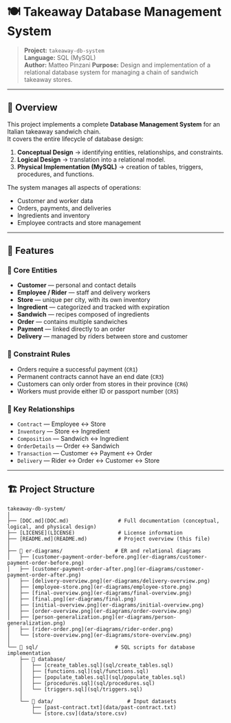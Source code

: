# 🍽️ Takeaway Database Management System

> **Project:** `takeaway-db-system`  
> **Language:** SQL (MySQL)  
> **Author:** Matteo Pinzani
> **Purpose:** Design and implementation of a relational database system for managing a chain of sandwich takeaway stores.

---

## 📘 Overview

This project implements a complete **Database Management System** for an Italian takeaway sandwich chain.  
It covers the entire lifecycle of database design:

1. **Conceptual Design** → identifying entities, relationships, and constraints.  
2. **Logical Design** → translation into a relational model.  
3. **Physical Implementation (MySQL)** → creation of tables, triggers, procedures, and functions.

The system manages all aspects of operations:
- Customer and worker data  
- Orders, payments, and deliveries  
- Ingredients and inventory  
- Employee contracts and store management  

---

## 🧩 Features

### 🔹 Core Entities
- **Customer** — personal and contact details  
- **Employee / Rider** — staff and delivery workers  
- **Store** — unique per city, with its own inventory  
- **Ingredient** — categorized and tracked with expiration  
- **Sandwich** — recipes composed of ingredients  
- **Order** — contains multiple sandwiches  
- **Payment** — linked directly to an order  
- **Delivery** — managed by riders between store and customer  

### 🔹 Constraint Rules
- Orders require a successful payment (`CR1`)  
- Permanent contracts cannot have an end date (`CR3`)  
- Customers can only order from stores in their province (`CR6`)  
- Workers must provide either ID or passport number (`CR5`)  

### 🔹 Key Relationships
- `Contract` — Employee ↔ Store  
- `Inventory` — Store ↔ Ingredient  
- `Composition` — Sandwich ↔ Ingredient  
- `OrderDetails` — Order ↔ Sandwich  
- `Transaction` — Customer ↔ Payment ↔ Order  
- `Delivery` — Rider ↔ Order ↔ Customer ↔ Store  

---
## 🏗️ Project Structure

```plaintext
takeaway-db-system/
│
├── [DOC.md](DOC.md)                # Full documentation (conceptual, logical, and physical design)
├── [LICENSE](LICENSE)              # License information
├── [README.md](README.md)          # Project overview (this file)
│
├── 📁 er-diagrams/                 # ER and relational diagrams
│   ├── [customer-payment-order-before.png](er-diagrams/customer-payment-order-before.png)
│   ├── [customer-payment-order-after.png](er-diagrams/customer-payment-order-after.png)
│   ├── [delivery-overview.png](er-diagrams/delivery-overview.png)
│   ├── [employee-store.png](er-diagrams/employee-store.png)
│   ├── [final-overview.png](er-diagrams/final-overview.png)
│   ├── [final.png](er-diagrams/final.png)
│   ├── [initial-overview.png](er-diagrams/initial-overview.png)
│   ├── [order-overview.png](er-diagrams/order-overview.png)
│   ├── [person-generalization.png](er-diagrams/person-generalization.png)
│   ├── [rider-order.png](er-diagrams/rider-order.png)
│   └── [store-overview.png](er-diagrams/store-overview.png)
│
└── 📁 sql/                         # SQL scripts for database implementation
    ├── 📁 database/ 
    │   ├── [create_tables.sql](sql/create_tables.sql)
    │   ├── [functions.sql](sql/functions.sql)
    │   ├── [populate_tables.sql](sql/populate_tables.sql)
    │   ├── [procedures.sql](sql/procedures.sql)
    │   └── [triggers.sql](sql/triggers.sql)
    │ 
    └── 📁 data/                        # Input datasets
        ├── [past-contract.txt](data/past-contract.txt)
        └── [store.csv](data/store.csv)




